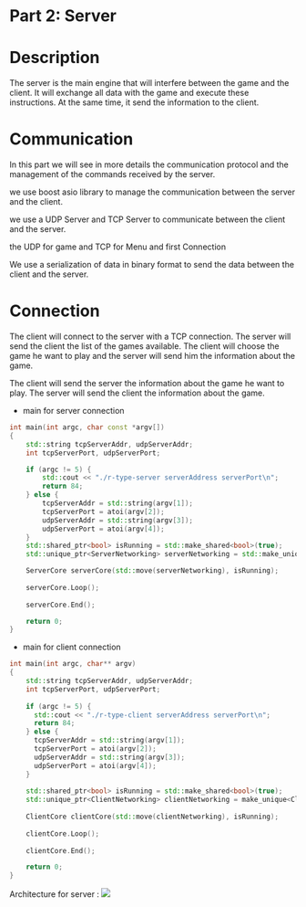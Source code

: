 Part 2: Server
==============

Description
===========
The server is the main engine that will interfere between the game and the client.
It will exchange all data with the game and execute these instructions.
At the same time, it send the information to the client.

Communication
=============
In this part we will see in more details the communication protocol
and the management of the commands received by the server.

we use boost asio library to manage the communication between the server and the client.

we use a UDP Server and TCP Server
to communicate between the client and the server.

the UDP for game and TCP for Menu and first Connection

We use a serialization of data in binary format to send the data
between the client and the server.

Connection
==============

The client will connect to the server with a TCP connection.
The server will send the client the list of the games available.
The client will choose the game he want to play and the server will send him
the information about the game.

The client will send the server the information about the game he want to play.
The server will send the client the information about the game.

- main for server connection

```Cpp
int main(int argc, char const *argv[])
{
	std::string tcpServerAddr, udpServerAddr;
  	int tcpServerPort, udpServerPort;

  	if (argc != 5) {
  	  	std::cout << "./r-type-server serverAddress serverPort\n";
  	  	return 84;
  	} else {
  	  	tcpServerAddr = std::string(argv[1]);
  	  	tcpServerPort = atoi(argv[2]);
		udpServerAddr = std::string(argv[3]);
  	  	udpServerPort = atoi(argv[4]);
  	}
	std::shared_ptr<bool> isRunning = std::make_shared<bool>(true);
	std::unique_ptr<ServerNetworking> serverNetworking = std::make_unique<ServerNetworking>(tcpServerAddr, tcpServerPort, udpServerAddr, udpServerPort, isRunning);

    ServerCore serverCore(std::move(serverNetworking), isRunning);
    
	serverCore.Loop();
    
	serverCore.End();

	return 0;
}
```

- main for client connection

```Cpp
int main(int argc, char** argv)
{
    std::string tcpServerAddr, udpServerAddr;
    int tcpServerPort, udpServerPort;
    
    if (argc != 5) {
      std::cout << "./r-type-client serverAddress serverPort\n";
      return 84;
    } else {
      tcpServerAddr = std::string(argv[1]);
      tcpServerPort = atoi(argv[2]);
      udpServerAddr = std::string(argv[3]);
      udpServerPort = atoi(argv[4]);
    }
    
    std::shared_ptr<bool> isRunning = std::make_shared<bool>(true);
    std::unique_ptr<ClientNetworking> clientNetworking = make_unique<ClientNetworking>(tcpServerAddr, tcpServerPort, udpServerAddr, udpServerPort, isRunning);
    
    ClientCore clientCore(std::move(clientNetworking), isRunning);
    
    clientCore.Loop();
    
    clientCore.End();

    return 0;
}
```
Architecture for server :
![](/assets/Server/class_model.png)
